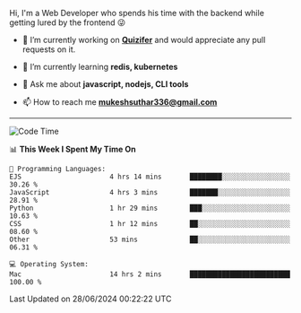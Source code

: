 Hi, I'm a Web Developer who spends his time with the backend while getting lured by the frontend 😜

- 🔭 I’m currently working on **[Quizifer](https://github.com/SutharMukesh/Quizifer/)** and would appreciate any pull requests on it.

- 🌱 I’m currently learning **redis, kubernetes**

- 💬 Ask me about **javascript, nodejs, CLI tools**

- 📫 How to reach me **mukeshsuthar336@gmail.com**

---
<!--START_SECTION:waka-->
![Code Time](http://img.shields.io/badge/Code%20Time-3%2C014%20hrs%2010%20mins-blue)

📊 **This Week I Spent My Time On** 

```text
💬 Programming Languages: 
EJS                      4 hrs 14 mins       ████████░░░░░░░░░░░░░░░░░   30.26 % 
JavaScript               4 hrs 3 mins        ███████░░░░░░░░░░░░░░░░░░   28.91 % 
Python                   1 hr 29 mins        ███░░░░░░░░░░░░░░░░░░░░░░   10.63 % 
CSS                      1 hr 12 mins        ██░░░░░░░░░░░░░░░░░░░░░░░   08.60 % 
Other                    53 mins             ██░░░░░░░░░░░░░░░░░░░░░░░   06.31 % 

💻 Operating System: 
Mac                      14 hrs 2 mins       █████████████████████████   100.00 % 
```


 Last Updated on 28/06/2024 00:22:22 UTC
<!--END_SECTION:waka-->
